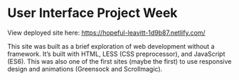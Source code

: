 # User Interface Project Week

View deployed site here: https://hopeful-leavitt-1d9b87.netlify.com/

This site was built as a brief exploration of web development without a framework. It’s built with HTML, LESS (CSS preprocessor), and JavaScript (ES6). This was also one of the first sites (maybe the first) to use responsive design and animations (Greensock and Scrollmagic).
